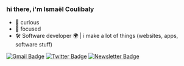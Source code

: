 ### hi there, i'm Ismaël Coulibaly

<!--
**ismaelcoulibaly/ismaelcoulibaly** is a ✨ _special_ ✨ repository because its `README.md` (this file) appears on your GitHub profile.

Here are some ideas to get you started:

-->
- 🔎 curious
- 💫 focused
- 🛠 Software developer 🌍 | i make a lot of things (websites, apps, software stuff)

[![Gmail Badge](https://img.shields.io/badge/-ismael.coulibaly-c14438?style=flat&logo=Gmail&logoColor=white&link=mailto:ismael.coulibaly99@gmail.com)](mailto:ismael.coulibaly99@gmail.com)
[![Twitter Badge](https://img.shields.io/badge/-@ismcou-1ca0f1?style=flat&labelColor=1ca0f1&logo=twitter&logoColor=white&link=https://twitter.com/ismcou)](https://twitter.com/ismcou)
[![Newsletter Badge](https://img.shields.io/badge/-📚Books-yellow?style=flat&link=https://www.goodreads.com/review/list/134767841-isma-l-coulibaly?shelf=%23ALL%23)](https://www.goodreads.com/review/list/134767841-isma-l-coulibaly?shelf=%23ALL%23)
